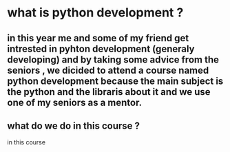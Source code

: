 # what is python development ?
in  this year me and some of my friend get intrested in pyhton development (generaly developing) and by taking some advice from the seniors , we dicided to attend a course named **python development** because the main subject is the python and the libraris about it and we use one of my seniors as a mentor.
---
## what do we do in this course ?
in this course 